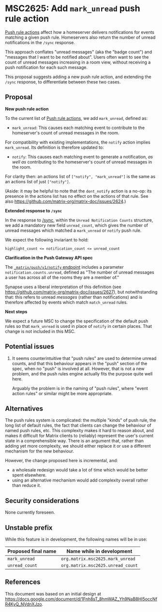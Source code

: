 # MSC2625: Add `mark_unread` push rule action

[Push rule actions](https://matrix.org/docs/spec/client_server/r0.6.1#actions)
affect how a homeserver delivers notifications for events matching a given push
rule. Homeservers also return the number of unread notifications in the `/sync`
response.

This approach conflates "unread messages" (aka the "badge count") and "messages
that I want to be notified about". Users often want to see the count of unread
messages increasing in a room view, without receiving a push notification for
each such message.

This proposal suggests adding a new push rule action, and extending the `/sync`
response, to differentiate between these two cases.

## Proposal

**New push rule action**

To the current list of [Push rule
actions](https://matrix.org/docs/spec/client_server/r0.6.1#actions), we add
`mark_unread`, defined as:

 * `mark_unread`: This causes each matching event to contribute to the
   homeserver's count of unread messages in the room.

For compatibility with existing implementations, the `notify` action implies
`mark_unread`. Its definition is therefore updated to:

 * `notify`: This causes each matching event to generate a notification, *as
   well as* contributing to the homeserver's count of unread messages in the
   room.

For clarity then: an actions list of `["notify", "mark_unread"]` is the same
as an actions list of just `["notify"]`.

(Aside: it may be helpful to note that the `dont_notify` action is a no-op: its
presence in the actions list has no effect on the actions of that rule. See also
https://github.com/matrix-org/matrix-doc/issues/2624.)

**Extended response to `/sync`**

In the response to
[/sync](https://matrix.org/docs/spec/client_server/r0.6.1#get-matrix-client-r0-sync),
within the `Unread Notification Counts` structure, we add a mandatory new field
`unread_count`, which gives the number of unread messages which matched a
`mark_unread` or `notify` push rule.

We expect the following inviariant to hold:

    highlight_count <= notification_count <= unread_count

**Clarification in the Push Gateway API spec**

The [`_matrix/push/v1/notify`
endpoint](https://matrix.org/docs/spec/push_gateway/r0.1.1#post-matrix-push-v1-notify)
includes a parameter `notification.counts.unread`, defined as "The number of
unread messages a user has across all of the rooms they are a member of."

Synapse uses a liberal interpretation of this definition (see
https://github.com/matrix-org/matrix-doc/issues/2627), but notwithstanding
that: this refers to unread *messages* (rather than notifications) and is
therefore affected by events which match `match_unread` rules.

**Next steps**

We expect a future MSC to change the specification of the default push rules so
that `mark_unread` is used in place of `notify` in certain places. That change
is not included in this MSC.

## Potential issues

1. It seems counterintuitive that "push rules" are used to determine unread
   counts, and that this behaviour appears in the "push" section of the spec,
   when no "push" is involved at all. However, that is not a new problem, and
   the push rules engine actually fits the purpose quite well here.

   Arguably the problem is in the naming of "push rules", where "event action
   rules" or similar might be more appropriate.

## Alternatives

The push rules system is complicated: the multiple "kinds" of push rule, the
long list of default rules, the fact that clients can change the behaviour of
named push rules, etc. This complexity makes it hard to reason about, and makes
it difficult for Matrix clients to (reliably) represent the user's current
state in a comprehensible way. There is an argument that, rather than adding
yet more complexity, we should either replace it or use a different mechanism
for the new behaviour.

However, the change proposed here is incremental, and:
 * a wholesale redesign would take a lot of time which would be better spent
   elsewhere.
 * using an alternative mechanism would add complexity overall rather than
   reduce it.

## Security considerations

None currently foreseen.

## Unstable prefix

While this feature is in development, the following names will be in use:

| Proposed final name | Name while in development |
| --- | --- |
| `mark_unread` | `org.matrix.msc2625.mark_unread` |
| `unread_count` | `org.matrix.msc2625.unread_count` |

## References

This document was based on an initial design at https://docs.google.com/document/d/1Fnh8sT_8hmWAZ_Yh9NaB8HI5occNfR4KyQ_NVdnXJzo.
